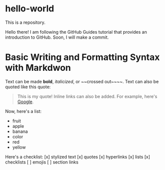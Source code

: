 # hello-world
This is a repository.

Hello there!
I am following the GitHub Guides tutorial that provides an introduction to GitHub. Soon, I will make a commit.

# Basic Writing and Formatting Syntax with Markdwon
Text can be made **bold**, *italicized*, or ~~crossed out~~~~. Text can also be quoted like this quote:
>This is my quote!
Inline links can also be added. For example, here's [Google](https://www.google.com).

Now, here's a list:
- fruit
 - apple
 - banana
- color
 - red
 - yellow
 
Here's a checklist:
[x] stylized text
[x] quotes
[x] hyperlinks
[x] lists
[x] checklists
[ ] emojis
[ ] section links

